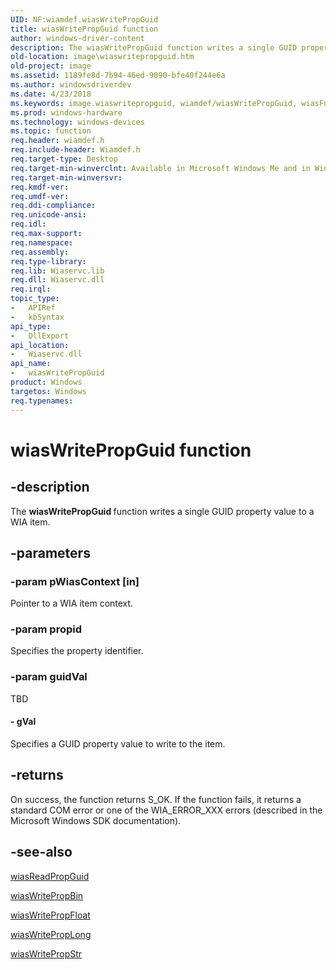```yaml
---
UID: NF:wiamdef.wiasWritePropGuid
title: wiasWritePropGuid function
author: windows-driver-content
description: The wiasWritePropGuid function writes a single GUID property value to a WIA item.
old-location: image\wiaswritepropguid.htm
old-project: image
ms.assetid: 1189fe8d-7b94-46ed-9090-bfe40f244e6a
ms.author: windowsdriverdev
ms.date: 4/23/2018
ms.keywords: image.wiaswritepropguid, wiamdef/wiasWritePropGuid, wiasFncs_2d4110e9-d2e5-47a2-8213-d221e77c527d.xml, wiasWritePropGuid, wiasWritePropGuid function [Imaging Devices]
ms.prod: windows-hardware
ms.technology: windows-devices
ms.topic: function
req.header: wiamdef.h
req.include-header: Wiamdef.h
req.target-type: Desktop
req.target-min-winverclnt: Available in Microsoft Windows Me and in Windows XP and later versions of the Windows operating systems.
req.target-min-winversvr: 
req.kmdf-ver: 
req.umdf-ver: 
req.ddi-compliance: 
req.unicode-ansi: 
req.idl: 
req.max-support: 
req.namespace: 
req.assembly: 
req.type-library: 
req.lib: Wiaservc.lib
req.dll: Wiaservc.dll
req.irql: 
topic_type:
-	APIRef
-	kbSyntax
api_type:
-	DllExport
api_location:
-	Wiaservc.dll
api_name:
-	wiasWritePropGuid
product: Windows
targetos: Windows
req.typenames: 
---
```


# wiasWritePropGuid function


## -description


The <b>wiasWritePropGuid </b>function writes a single GUID property value to a WIA item.


## -parameters




### -param pWiasContext [in]

Pointer to a WIA item context.


### -param propid

Specifies the property identifier.


### -param guidVal

TBD




#### - gVal

Specifies a GUID property value to write to the item.


## -returns



On success, the function returns S_OK. If the function fails, it returns a standard COM error or one of the WIA_ERROR_XXX errors (described in the Microsoft Windows SDK documentation).




## -see-also




<a href="https://msdn.microsoft.com/library/windows/hardware/ff549325">wiasReadPropGuid</a>



<a href="https://msdn.microsoft.com/library/windows/hardware/ff549500">wiasWritePropBin</a>



<a href="https://msdn.microsoft.com/library/windows/hardware/ff549507">wiasWritePropFloat</a>



<a href="https://msdn.microsoft.com/library/windows/hardware/ff549515">wiasWritePropLong</a>



<a href="https://msdn.microsoft.com/library/windows/hardware/ff549525">wiasWritePropStr</a>
 

 

